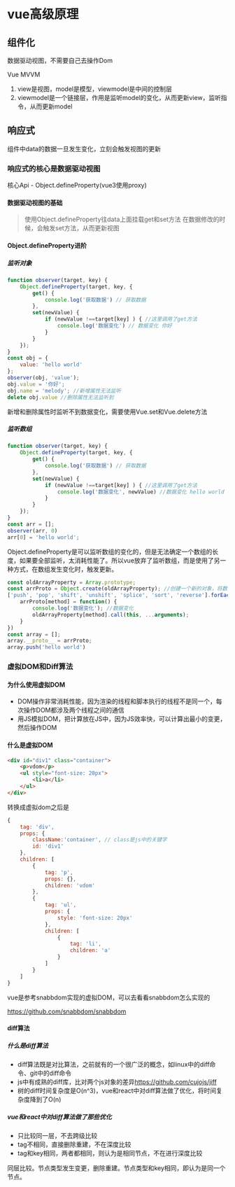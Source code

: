 # vue高级原理

## 组件化

数据驱动视图，不需要自己去操作Dom

Vue MVVM

1. view是视图，model是模型，viewmodel是中间的控制层
2. viewmodel是一个链接层，作用是监听model的变化，从而更新view，监听指令，从而更新model

## 响应式

组件中data的数据一旦发生变化，立刻会触发视图的更新

### 响应式的核心是数据驱动视图

核心Api - Object.defineProperty(vue3使用proxy)

#### 数据驱动视图的基础

> 使用Object.defineProperty往data上面挂载get和set方法
> 在数据修改的时候，会触发set方法，从而更新视图

#### Object.defineProperty进阶

##### 监听对象

```javascript
function observer(target, key) {
    Object.defineProperty(target, key, {
        get() {
            console.log('获取数据') // 获取数据
        },
        set(newValue) {
            if (newValue !==target[key] ) { //这里调用了get方法
                console.log('数据变化') // 数据变化 你好
            }
        }
    });
}
const obj = {
    value: 'hello world'
};
observer(obj, 'value');
obj.value = '你好';
obj.name = 'melody'; //新增属性无法监听
delete obj.value //删除属性无法监听到
```

新增和删除属性时监听不到数据变化，需要使用Vue.set和Vue.delete方法

##### 监听数组

```javascript
function observer(target, key) {
    Object.defineProperty(target, key, {
        get() {
            console.log('获取数据') // 获取数据
        },
        set(newValue) {
            if (newValue !==target[key] ) { //这里调用了get方法
                console.log('数据变化', newValue) //数据变化 hello world
            }
        }
    });
}
const arr = [];
observer(arr, 0)
arr[0] = 'hello world';
```

Object.defineProperty是可以监听数组的变化的，但是无法确定一个数组的长度，如果要全部监听，太消耗性能了。所以vue放弃了监听数组，而是使用了另一种方式，在数组发生变化时，触发更新。

```javascript
const oldArrayProperty = Array.prototype;
const arrProto = Object.create(oldArrayProperty); //创建一个新的对象，将数组的prototype保存下来，然后再拓展arrProperty 上面的方法，就不会污染全局Array的方法
['push', 'pop', 'shift', 'unshift', 'splice', 'sort', 'reverse'].forEach((method) => {
    arrProto[method] = function() {
        console.log('数据变化'); //数据变化
        oldArrayProperty[method].call(this, ...arguments);
    }
})
const array = [];
array.__proto__ = arrProto;
array.push('hello world')
```

### 虚拟DOM和Diff算法

#### 为什么使用虚拟DOM

- DOM操作非常消耗性能，因为渲染的线程和脚本执行的线程不是同一个，每次操作DOM都涉及两个线程之间的通信
- 用JS模拟DOM，把计算放在JS中，因为JS效率快，可以计算出最小的变更，然后操作DOM

#### 什么是虚拟DOM

```html
<div id="div1" class="container">
    <p>vdom</p>
    <ul style="font-size: 20px">
        <li>a</li>
    </ul>
</div>
```

转换成虚拟dom之后是

```javascript
{
    tag: 'div',
    props: {
        className:'container', // class是js中的关键字
        id: 'div1'
    },
    children: [
        {
            tag: 'p',
            props: {},
            children: 'vdom'
        },
        {
            tag: 'ul',
            props: {
                style: 'font-size: 20px'
            },
            children: [
                {
                    tag: 'li',
                    children: 'a'
                }
            ]
        }
    ]
}
```

vue是参考snabbdom实现的虚拟DOM，可以去看看snabbdom怎么实现的

<https://github.com/snabbdom/snabbdom>

#### diff算法

##### 什么是diff算法

- diff算法既是对比算法，之前就有的一个很广泛的概念，如linux中的diff命令、git中的diff命令
- js中有成熟的diff库，比对两个js对象的差异<https://github.com/cujojs/jiff>
- 树的diff时间复杂度是O(n^3)，vue和react中对diff算法做了优化，将时间复杂度降到了O(n)

##### vue和react中对diff算法做了那些优化

- 只比较同一层，不去跨级比较
- tag不相同，直接删除重建，不在深度比较
- tag和key相同，两者都相同，则认为是相同节点，不在进行深度比较

同层比较。节点类型发生变更，删除重建。节点类型和key相同，即认为是同一个节点。

